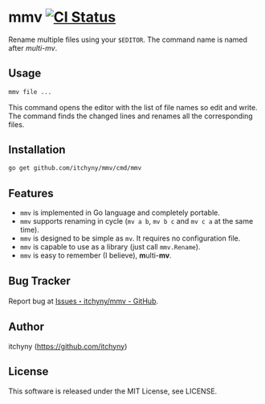 # mmv [![CI Status](https://github.com/itchyny/mmv/workflows/CI/badge.svg)](https://github.com/itchyny/mmv/actions)
Rename multiple files using your `$EDITOR`. The command name is named after _multi-mv_.
## Usage
```bash
mmv file ...
```
This command opens the editor with the list of file names so edit and write.
The command finds the changed lines and renames all the corresponding files.

## Installation
```bash
go get github.com/itchyny/mmv/cmd/mmv
```

## Features
- `mmv` is implemented in Go language and completely portable.
- `mmv` supports renaming in cycle (`mv a b`, `mv b c` and `mv c a` at the same time).
- `mmv` is designed to be simple as `mv`. It requires no configuration file.
- `mmv` is capable to use as a library (just call `mmv.Rename`).
- `mmv` is easy to remember (I believe), **m**ulti-**mv**.

## Bug Tracker
Report bug at [Issues・itchyny/mmv - GitHub](https://github.com/itchyny/mmv/issues).

## Author
itchyny (https://github.com/itchyny)

## License
This software is released under the MIT License, see LICENSE.
